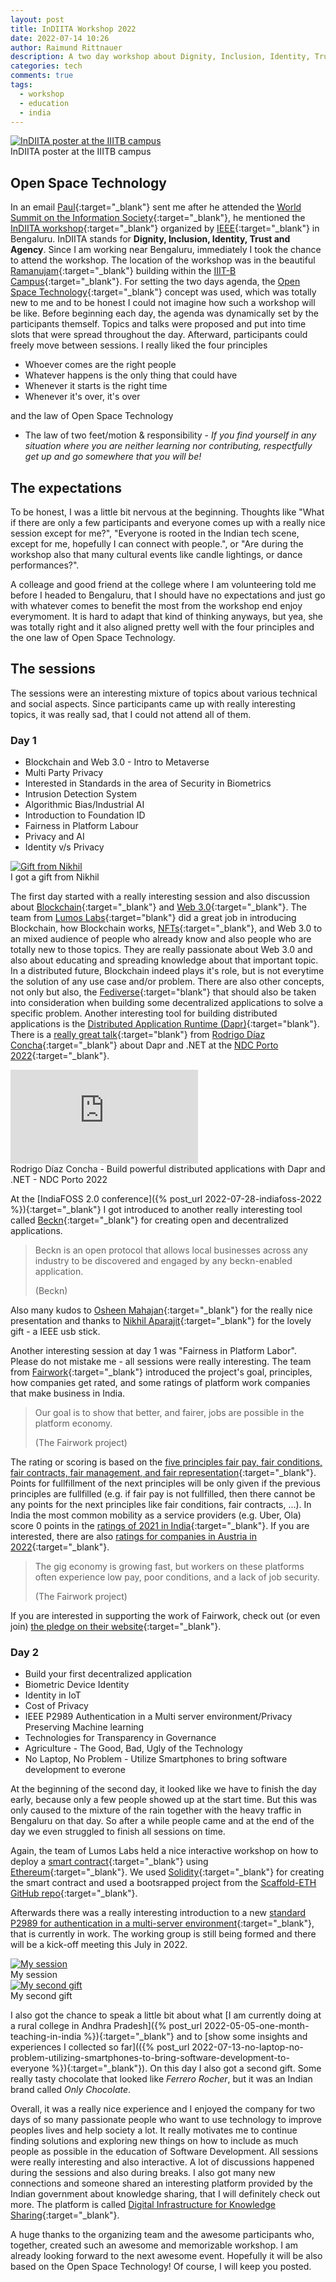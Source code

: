 ```yaml
---
layout: post
title: InDIITA Workshop 2022
date: 2022-07-14 10:26
author: Raimund Rittnauer
description: A two day workshop about Dignity, Inclusion, Identity, Trust, and Agency held by IEEE India
categories: tech
comments: true
tags:
  - workshop
  - education
  - india
---
```


<div class="img_row">
  <a href="/assets/img/2022-07-14-indiita-workshop/poster.jpg" target="_blank">
    <img class="col three" src="/assets/img/2022-07-14-indiita-workshop/poster.jpg" alt="InDIITA poster at the IIITB campus" />
  </a>
</div>
<div class="col three caption">
	InDIITA poster at the IIITB campus
</div>

## Open Space Technology

In an email [Paul](https://www.ict4d.at/about/){:target="_blank"} sent me after he attended the [World Summit on the Information Society](https://www.ict4d.at/2022/06/19/ict4d-at-at-the-world-summit-on-the-information-society-forum-2022-discussing-desc-and-acting-as-a-hltf/){:target="_blank"}, he mentioned the [InDIITA workshop](https://engagestandards.ieee.org/InDIITA2022.html){:target="_blank"} organized by [IEEE](https://www.ieee.org/about/ieee-india.html/){:target="_blank"} in Bengaluru. InDIITA stands for __Dignity, Inclusion, Identity, Trust and Agency__. Since I am working near Bengaluru, immediately I took the chance to attend the workshop. The location of the workshop was in the beautiful [Ramanujam](https://en.wikipedia.org/wiki/Srinivasa_Ramanujan){:target="_blank"} building within the [IIIT-B Campus](https://www.iiitb.ac.in/){:target="_blank"}. For setting the two days agenda, the [Open Space Technology](https://en.wikipedia.org/wiki/Open_Space_Technology){:target="_blank"} concept was used, which was totally new to me and to be honest I could not imagine how such a workshop will be like. Before beginning each day, the agenda was dynamically set by the participants themself. Topics and talks were proposed and put into time slots that were spread throughout the day. Afterward, participants could freely move between sessions. I really liked the four principles

- Whoever comes are the right people
- Whatever happens is the only thing that could have
- Whenever it starts is the right time
- Whenever it's over, it's over

and the law of Open Space Technology

- The law of two feet/motion & responsibility - _If you find yourself in any situation where you are neither learning nor contributing, respectfully get up and go somewhere that you will be!_

## The expectations

To be honest, I was a little bit nervous at the beginning. Thoughts like "What if there are only a few participants and everyone comes up with a really nice session except for me?", "Everyone is rooted in the Indian tech scene, except for me, hopefully I can connect with people.", or "Are during the workshop also that many cultural events like candle lightings, or dance performances?".

A colleage and good friend at the college where I am volunteering told me before I headed to Bengaluru, that I should have no expectations and just go with whatever comes to benefit the most from the workshop end enjoy everymoment. It is hard to adapt that kind of thinking anyways, but yea, she was totally right and it also aligned pretty well with the four principles and the one law of Open Space Technology.

## The sessions

The sessions were an interesting mixture of topics about various technical and social aspects. Since participants came up with really interesting topics, it was really sad, that I could not attend all of them.

### Day 1
- Blockchain and Web 3.0 - Intro to Metaverse 
- Multi Party Privacy
- Interested in Standards in the area of Security in Biometrics
- Intrusion Detection System
- Algorithmic Bias/Industrial AI
- Introduction to Foundation ID
- Fairness in Platform Labour
- Privacy and AI
- Identity v/s Privacy

<div class="img_row">
  <a href="/assets/img/2022-07-14-indiita-workshop/gift.jpg" target="_blank">
    <img class="col three" src="/assets/img/2022-07-14-indiita-workshop/gift.jpg" alt="Gift from Nikhil" />
  </a>
</div>
<div class="col three caption">
	I got a gift from Nikhil
</div>

The first day started with a really interesting session and also discussion about [Blockchain](https://andersbrownworth.com/blockchain/){:target="_blank"} and [Web 3.0](https://en.wikipedia.org/wiki/Web3){:target="_blank"}. The team from [Lumos Labs](https://www.lumoslabs.co/){:target="blank"} did a great job in introducing Blockchain, how Blockchain works, [NFTs](https://en.wikipedia.org/wiki/Non-fungible_token){:target="_blank"}, and Web 3.0 to an mixed audience of people who already know and also people who are totally new to those topics. They are really passionate about Web 3.0 and also about educating and spreading knowledge about that important topic. In a distributed future, Blockchain indeed plays it's role, but is not everytime the solution of any use case and/or problem. There are also other concepts, not only but also, the [Fediverse](https://fediverse.info/){:target="blank"} that should also be taken into consideration when building some decentralized applications to solve a specific problem. Another interesting tool for building distributed applications is the [Distributed Application Runtime (Dapr)](https://dapr.io/){:target="blank"}. There is a [really great talk](https://www.youtube.com/watch?v=Ks13Qa5HtWw){:target="blank"} from [Rodrigo Díaz Concha](https://www.linkedin.com/in/rdiazconcha/){:target="_blank"} about Dapr and .NET at the [NDC Porto 2022](https://ndcporto.com/){:target="_blank"}.

<div class="img_row">
  <iframe class="col three" src="https://www.youtube.com/embed/Ks13Qa5HtWw" title="YouTube video player" frameborder="0" allow="accelerometer; autoplay; clipboard-write; encrypted-media; gyroscope; picture-in-picture" allowfullscreen></iframe>
</div>
<div class="col three caption">
	Rodrigo Díaz Concha - Build powerful distributed applications with Dapr and .NET - NDC Porto 2022
</div>

At the [IndiaFOSS 2.0 conference]({% post_url 2022-07-28-indiafoss-2022 %}){:target="_blank"} I got introduced to another really interesting tool called [Beckn](https://becknprotocol.io/){:target="_blank"} for creating open and decentralized applications.

> Beckn is an open protocol that allows local businesses across any industry to be discovered and engaged by any beckn-enabled application.
>
> (Beckn)

Also many kudos to [Osheen Mahajan](https://www.linkedin.com/in/osheen-mahajan/){:target="_blank"} for the really nice presentation and thanks to [Nikhil Aparajit](https://www.linkedin.com/in/nikhil-aparajit/){:target="_blank"} for the lovely gift - a IEEE usb stick.

Another interesting session at day 1 was "Fairness in Platform Labor". Please do not mistake me - all sessions were really interesting. The team from [Fairwork](https://fair.work/){:target="_blank"} introduced the project's goal, principles, how companies get rated, and some ratings of platform work companies that make business in India.

> Our goal is to show that better, and fairer, jobs are possible in the platform economy.
>
> (The Fairwork project)

The rating or scoring is based on the [five principles fair pay, fair conditions, fair contracts, fair management, and fair representation](https://fair.work/en/fw/principles/){:target="_blank"}. Points for fullfillment of the next principles will be only given if the previous principles are fullfilled (e.g. if fair pay is not fullfilled, then there cannot be any points for the next principles like fair conditions, fair contracts, ...). In India the most common mobility as a service providers (e.g. Uber, Ola) score 0 points in the [ratings of 2021 in India](https://fair.work/en/ratings/india/){:target="_blank"}. If you are interested, there are also [ratings for companies in Austria in 2022](https://fair.work/en/ratings/austria/){:target="_blank"}.

> The gig economy is growing fast, but workers on these platforms often experience low pay, poor conditions, and a lack of job security.
>
> (The Fairwork project)

If you are interested in supporting the work of Fairwork, check out (or even join) [the pledge on their website](https://fair.work/en/fw/join-the-pledge-together-for-platform-work/){:target="_blank"}.

### Day 2
- Build your first decentralized application
- Biometric Device Identity
- Identity in IoT
- Cost of Privacy
- IEEE P2989 Authentication in a Multi server environment/Privacy Preserving Machine learning
- Technologies for Transparency in Governance
- Agriculture - The Good, Bad, Ugly of the Technology
- No Laptop, No Problem - Utilize Smartphones to bring software development to everone

At the beginning of the second day, it looked like we have to finish the day early, because only a few people showed up at the start time. But this was only caused to the mixture of the rain together with the heavy traffic in Bengaluru on that day. So after a while people came and at the end of the day we even struggled to finish all sessions on time.

Again, the team of Lumos Labs held a nice interactive workshop on how to deploy a [smart contract](https://en.wikipedia.org/wiki/Smart_contract){:target="_blank"} using [Ethereum](https://en.wikipedia.org/wiki/Smart_contract){:target="_blank"}. We used [Solidity](https://soliditylang.org/){:target="_blank"} for creating the smart contract and used a bootsrapped project from the [Scaffold-ETH GitHub repo](https://github.com/scaffold-eth/scaffold-eth){:target="_blank"}.

Afterwards there was a really interesting introduction to a new [standard P2989 for authentication in a multi-server environment](https://standards.ieee.org/ieee/2989/10566/){:target="_blank"}, that is currently in work. The working group is still being formed and there will be a kick-off meeting this July in 2022.

<div class="img_row">
  <a href="/assets/img/2022-07-14-indiita-workshop/session.jpg" target="_blank">
    <img class="col three" src="/assets/img/2022-07-14-indiita-workshop/session.jpg" alt="My session" />
  </a>
</div>
<div class="col three caption">
	My session
</div>

<div class="img_row">
  <a href="/assets/img/2022-07-14-indiita-workshop/second-gift.jpg" target="_blank">
    <img class="col three" src="/assets/img/2022-07-14-indiita-workshop/second-gift.jpg" alt="My second gift" />
  </a>
</div>
<div class="col three caption">
	My second gift
</div>

I also got the chance to speak a little bit about what [I am currently doing at a rural college in Andhra Pradesh]({% post_url 2022-05-05-one-month-teaching-in-india %}){:target="_blank"} and to [show some insights and experiences I collected so far](({% post_url 2022-07-13-no-laptop-no-problem-utilizing-smartphones-to-bring-software-development-to-everyone %}){:target="_blank"}). On this day I also got a second gift. Some really tasty chocolate that looked like _Ferrero Rocher_, but it was an Indian brand called _Only Chocolate_.

Overall, it was a really nice experience and I enjoyed the company for two days of so many passionate people who want to use technology to improve peoples lives and help society a lot. It really motivates me to continue finding solutions and exploring new things on how to include as much people as possible in the education of Software Development. All sessions were really interesting and also interactive. A lot of discussions happened during the sessions and also during breaks. I also got many new connections and someone shared an interesting platform provided by the Indian government about knowledge sharing, that I will definitely check out more. The platform is called [Digital Infrastructure for Knowledge Sharing](https://www.diksha.gov.in/){:target="_blank"}.

A huge thanks to the organizing team and the awesome participants who, together, created such an awesome and memorizable workshop. I am already looking forward to the next awesome event. Hopefully it will be also based on the Open Space Technology! Of course, I will keep you posted.